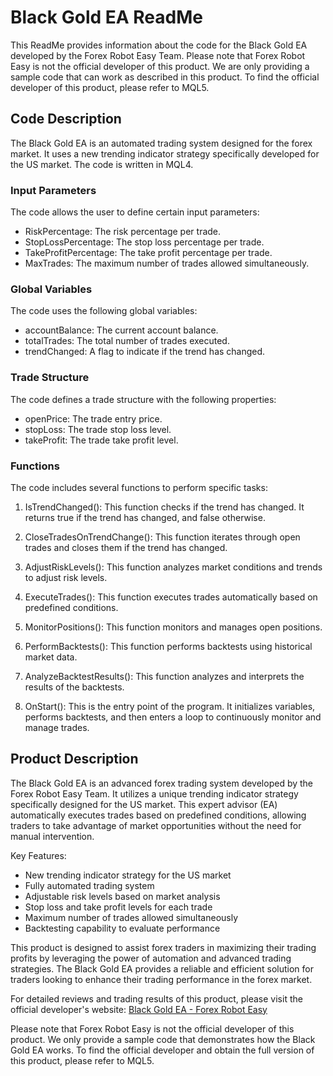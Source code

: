 # Black Gold EA ReadMe

This ReadMe provides information about the code for the Black Gold EA developed by the Forex Robot Easy Team. Please note that Forex Robot Easy is not the official developer of this product. We are only providing a sample code that can work as described in this product. To find the official developer of this product, please refer to MQL5.

## Code Description

The Black Gold EA is an automated trading system designed for the forex market. It uses a new trending indicator strategy specifically developed for the US market. The code is written in MQL4.

### Input Parameters

The code allows the user to define certain input parameters:

- RiskPercentage: The risk percentage per trade.
- StopLossPercentage: The stop loss percentage per trade.
- TakeProfitPercentage: The take profit percentage per trade.
- MaxTrades: The maximum number of trades allowed simultaneously.

### Global Variables

The code uses the following global variables:

- accountBalance: The current account balance.
- totalTrades: The total number of trades executed.
- trendChanged: A flag to indicate if the trend has changed.

### Trade Structure

The code defines a trade structure with the following properties:

- openPrice: The trade entry price.
- stopLoss: The trade stop loss level.
- takeProfit: The trade take profit level.

### Functions

The code includes several functions to perform specific tasks:

1. IsTrendChanged(): This function checks if the trend has changed. It returns true if the trend has changed, and false otherwise.

2. CloseTradesOnTrendChange(): This function iterates through open trades and closes them if the trend has changed.

3. AdjustRiskLevels(): This function analyzes market conditions and trends to adjust risk levels.

4. ExecuteTrades(): This function executes trades automatically based on predefined conditions.

5. MonitorPositions(): This function monitors and manages open positions.

6. PerformBacktests(): This function performs backtests using historical market data.

7. AnalyzeBacktestResults(): This function analyzes and interprets the results of the backtests.

8. OnStart(): This is the entry point of the program. It initializes variables, performs backtests, and then enters a loop to continuously monitor and manage trades.

## Product Description

The Black Gold EA is an advanced forex trading system developed by the Forex Robot Easy Team. It utilizes a unique trending indicator strategy specifically designed for the US market. This expert advisor (EA) automatically executes trades based on predefined conditions, allowing traders to take advantage of market opportunities without the need for manual intervention.

Key Features:
- New trending indicator strategy for the US market
- Fully automated trading system
- Adjustable risk levels based on market analysis
- Stop loss and take profit levels for each trade
- Maximum number of trades allowed simultaneously
- Backtesting capability to evaluate performance

This product is designed to assist forex traders in maximizing their trading profits by leveraging the power of automation and advanced trading strategies. The Black Gold EA provides a reliable and efficient solution for traders looking to enhance their trading performance in the forex market.

For detailed reviews and trading results of this product, please visit the official developer's website: [Black Gold EA - Forex Robot Easy](https://forexroboteasy.com/forex-robot-review/review-black-gold-ea-new-trending-indicator-strategy-for-us-market/)

Please note that Forex Robot Easy is not the official developer of this product. We only provide a sample code that demonstrates how the Black Gold EA works. To find the official developer and obtain the full version of this product, please refer to MQL5.
